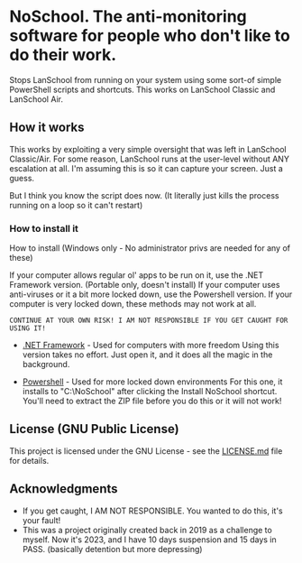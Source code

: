 # NoSchool. The anti-monitoring software for people who don't like to do their work.
Stops LanSchool from running on your system using some sort-of simple PowerShell scripts and shortcuts.
This works on LanSchool Classic and LanSchool Air.

## How it works

This works by exploiting a very simple oversight that was left in LanSchool Classic/Air.
For some reason, LanSchool runs at the user-level without ANY escalation at all.
I'm assuming this is so it can capture your screen. Just a guess.

But I think you know the script does now.
(It literally just kills the process running on a loop so it can't restart)

### How to install it

How to install (Windows only - No administrator privs are needed for any of these)

If your computer allows regular ol' apps to be run on it, use the .NET Framework version. (Portable only, doesn't install)
If your computer uses anti-viruses or it a bit more locked down, use the Powershell version.
If your computer is very locked down, these methods may not work at all.

```
CONTINUE AT YOUR OWN RISK! I AM NOT RESPONSIBLE IF YOU GET CAUGHT FOR USING IT!
```
* [.NET Framework](https://github.com/gadielisawesome/NoSchool/releases/latest/download/NoSchool_NET.exe) - Used for computers with more freedom
Using this version takes no effort. Just open it, and it does all the magic in the background.
 
* [Powershell](https://github.com/gadielisawesome/NoSchool/releases/latest/download/NoSchool_PS.zip) - Used for more locked down environments
For this one, it installs to "C:\NoSchool" after clicking the Install NoSchool shortcut.
You'll need to extract the ZIP file before you do this or it will not work!

## License (GNU Public License)

This project is licensed under the GNU License - see the [LICENSE.md](LICENSE.md) file for details.

## Acknowledgments

* If you get caught, I AM NOT RESPONSIBLE. You wanted to do this, it's your fault!
* This was a project originally created back in 2019 as a challenge to myself. Now it's 2023, and I have 10 days suspension and 15 days in PASS. (basically detention but more depressing)
